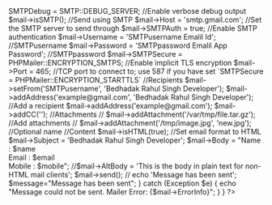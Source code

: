 
<?php
// Bedhadak Rahul Singh Developer
//Import PHPMailer classes into the global namespace Bedhadak Rahul Singh Developer
//These must be at the top of your script, not inside a function Bedhadak Rahul Singh Developer
use PHPMailer\PHPMailer\PHPMailer;
use PHPMailer\PHPMailer\SMTP;
use PHPMailer\PHPMailer\Exception;

if(isset($_REQUEST['submit']))
   {

$name=$_REQUEST['name'];
$email=$_REQUEST['email'];
$mobile=$_REQUEST['mobile'];

send_email($name,$email,$mobile);

   }

   function send_email($name,$email,$mobile){



//Load Composer's autoloader
require 'vendor/autoload.php';

//Create an instance; passing `true` enables exceptions
$mail = new PHPMailer(true);

try {
    //Server settings
     $mail->SMTPDebug = SMTP::DEBUG_SERVER;                      //Enable verbose debug output
    $mail->isSMTP();                                            //Send using SMTP
    $mail->Host       = 'smtp.gmail.com';                     //Set the SMTP server to send through
    $mail->SMTPAuth   = true;                                   //Enable SMTP authentication
    $mail->Username   = 'SMTPusername Emalil Id';                     //SMTPusername
    $mail->Password   = 'SMTPpassword Emalil App Password';                               //SMTPpassword
    $mail->SMTPSecure = PHPMailer::ENCRYPTION_SMTPS;            //Enable implicit TLS encryption
    $mail->Port       = 465;                                    //TCP port to connect to; use 587 if you have set `SMTPSecure = PHPMailer::ENCRYPTION_STARTTLS`

    //Recipients
    $mail->setFrom('SMTPusername', 'Bedhadak Rahul Singh Developer');
    $mail->addAddress('example@gmail.com', 'Bedhadak Rahul Singh Developer');     //Add a recipient
     $mail->addAddress('example@gmail.com');
     $mail->addCC('');

    //Attachments
    // $mail->addAttachment('/var/tmp/file.tar.gz');         //Add attachments
    // $mail->addAttachment('/tmp/image.jpg', 'new.jpg');    //Optional name

    //Content
    $mail->isHTML(true);                                  //Set email format to HTML
    $mail->Subject = 'Bedhadak Rahul Singh Developer';
    $mail->Body    = "Name : $name <br> Email : $email <br> Mobile : $mobile";
    //$mail->AltBody = 'This is the body in plain text for non-HTML mail clients';
    
    $mail->send();
    // echo 'Message has been sent';
    $message="Message has been sent";
} catch (Exception $e) {
    echo "Message could not be sent. Mailer Error: {$mail->ErrorInfo}";
}
}
?>
